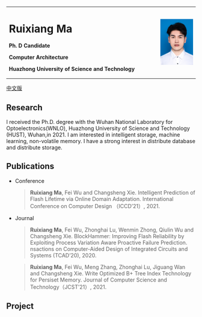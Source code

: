 <table border="0">
  <tr>
    <td width="80%">
      <h1>Ruixiang Ma</h1>
      <p><b>Ph. D Candidate</b></p>
      <p><b>Computer Architecture</b></p>
      <p><b>Huazhong University of Science and Technology</b></p>
    </td>
    <td width="25%">
      <img src="/ruixiang.jpg" width="100%">
    </td>
  </tr>
</table>
<a href="/index-cn.html">中文版</a>

## Research

I received the Ph.D. degree with the Wuhan National Laboratory for Optoelectronics(WNLO), Huazhong University of Science and Technology (HUST), Wuhan,in 2021. I am interested in intelligent storage, machine learning, non-volatile memory. I have a strong interest in distribute database and distribute storage.

## Publications
* Conference
  > **Ruixiang Ma**, Fei Wu and Changsheng Xie. Intelligent Prediction of Flash Lifetime via Online Domain Adaptation. International Conference on Computer Design （ICCD’21）, 2021.

* Journal
  > **Ruixiang Ma**, Fei Wu, Zhonghai Lu, Wenmin Zhong, Qiulin Wu and Changsheng Xie. BlockHammer: Improving Flash Reliability by Exploiting Process Variation Aware Proactive Failure Prediction. nsactions on Computer-Aided Design of Integrated Circuits and Systems (TCAD’20), 2020.
  
  > **Ruixiang Ma**, Fei Wu, Meng Zhang, Zhonghai Lu, Jiguang Wan and Changsheng Xie. Write Optimized B+ Tree Index Technology for Persiset Memory. Journal of Computer Science and Technology（JCST’21）, 2021.

## Project
